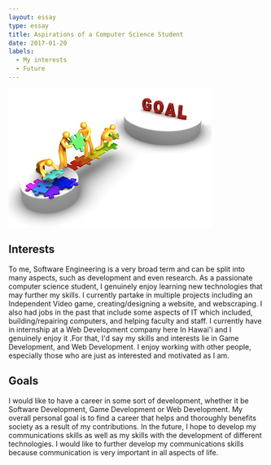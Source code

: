 ```yaml
---
layout: essay
type: essay
title: Aspirations of a Computer Science Student 
date: 2017-01-20
labels:
  - My interests
  - Future
---
```

<img class="ui medium right spaced image" src="../images/goals.jpg">

## Interests
To me, Software Engineering is a very broad term and can be split into many aspects, such as development and even research. As a passionate computer science student, I genuinely enjoy learning new technologies that may further my skills. I currently partake in multiple projects including an Independent Video game, creating/designing a website, and webscraping. I also had jobs in the past that include some aspects of IT which included, building/repairing computers, and helping faculty and staff. I currently have in internship at a Web Development company here In Hawai'i and I genuinely enjoy it .For that, I'd say my skills and interests lie in Game Development, and Web Development. I enjoy working with other people, especially those who are just as interested and motivated as I am. 


## Goals
I would like to have a career in some sort of development, whether it be Software Development, Game Development or Web Development.  My overall personal goal is to find a career that helps and thoroughly benefits society as a result of my contributions. In the future, I hope to develop my communications skills as well as my skills with the development of different technologies. I would like to further develop my communications skills because communication is very important in all aspects of life.

